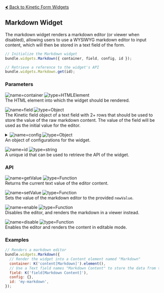 [&#x2B9C; Back to Kinetic Form Widgets](README.md#available-widgets)

## Markdown Widget

The markdown widget renders a markdown editor (or viewer when disabled), allowing users to use a WYSIWYG markdown editor to input content, which will then be stored in a text field of the form.

```js
// Initialize the Markdown widget
bundle.widgets.Markdown({ container, field, config, id });

// Retrieve a reference to the widget's API
bundle.widgets.Markdown.get(id);
```

### Parameters

![name=container](https://img.shields.io/badge/container-gray)
![type=HTMLElement](https://img.shields.io/badge/HTMLElement-e66e22)  
The HTML element into which the widget should be rendered.

![name=field](https://img.shields.io/badge/field-gray)
![type=Object](https://img.shields.io/badge/Object-e66e22)  
The Kinetic field object of a text field with 2+ rows that should be used to store the value of the raw markdown content. The value of the field will be used as the initial value for the editor.

<details>
<summary>
  <img alt="name=config" src="https://img.shields.io/badge/config-gray">
  <img alt="type=Object" src="https://img.shields.io/badge/Object-e66e22">
  <br>
  An object of configurations for the widget.
</summary>
<br>
<blockquote>

![name=className](https://img.shields.io/badge/className-gray)
![type=string](https://img.shields.io/badge/string-e66e22)  
Additional class names to add to the wrapper of the widget.

![name=content](https://img.shields.io/badge/content-gray)
![type=string](https://img.shields.io/badge/string-e66e22)  
If you don't provide a field that stores the data, you can pass in content to render instead. Passing in content will render the markdown content instead of an editor.

![name=disabled](https://img.shields.io/badge/disabled-gray)
![type=boolean](https://img.shields.io/badge/boolean-e66e22)  
Should the editor be disabled. If omitted, this will be set to `true` if the form is in review mode. When `disabled` is `true`, this widget will render the markdown content instead of an editor.

![name=editorProps](https://img.shields.io/badge/editorProps-gray)
![type=Object](https://img.shields.io/badge/Object-e66e22)  
Object of props to pass through to the editor component. See the `@toast-ui/react-editor` `Editor` component for valid options.

</blockquote>
</details>

![name=id](https://img.shields.io/badge/id-gray)
![type=string](https://img.shields.io/badge/string-e66e22)  
A unique id that can be used to retrieve the API of the widget.

### API

![name=getValue](https://img.shields.io/badge/getValue%28%29-gray)
![type=Function](https://img.shields.io/badge/Function-e66e22)  
Returns the current text value of the editor content.

![name=setValue](https://img.shields.io/badge/setValue%28newValue%29-gray)
![type=Function](https://img.shields.io/badge/Function-e66e22)  
Sets the value of the markdown editor to the provided `newValue`.

![name=enable](https://img.shields.io/badge/enable%28%29-gray)
![type=Function](https://img.shields.io/badge/Function-e66e22)  
Disables the editor, and renders the markdown in a viewer instead.

![name=disable](https://img.shields.io/badge/disable%28%29-gray)
![type=Function](https://img.shields.io/badge/Function-e66e22)  
Enables the editor and renders the content in editable mode.

### Examples

```js
// Renders a markdown editor
bundle.widgets.Markdown({
  // Render the widget into a Content element named "Markdown"
  container: K('content[Markdown]').element(),
  // Use a Text field names "Markdown Content" to store the data from the editor
  field: K('field[Markdown Content]'),
  config: {},
  id: 'my-markdown',
});
```
